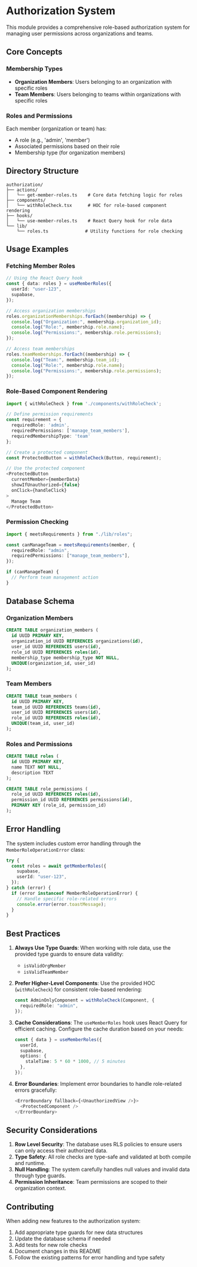 # Authorization System

This module provides a comprehensive role-based authorization system for managing user permissions across organizations and teams.

## Core Concepts

### Membership Types

- **Organization Members**: Users belonging to an organization with specific roles
- **Team Members**: Users belonging to teams within organizations with specific roles

### Roles and Permissions

Each member (organization or team) has:

- A role (e.g., 'admin', 'member')
- Associated permissions based on their role
- Membership type (for organization members)

## Directory Structure

```
authorization/
├── actions/
│   └── get-member-roles.ts    # Core data fetching logic for roles
├── components/
│   └── withRoleCheck.tsx      # HOC for role-based component rendering
├── hooks/
│   └── use-member-roles.ts    # React Query hook for role data
└── lib/
    └── roles.ts              # Utility functions for role checking
```

## Usage Examples

### Fetching Member Roles

```typescript
// Using the React Query hook
const { data: roles } = useMemberRoles({
  userId: "user-123",
  supabase,
});

// Access organization memberships
roles.organizationMemberships.forEach((membership) => {
  console.log("Organization:", membership.organization_id);
  console.log("Role:", membership.role.name);
  console.log("Permissions:", membership.role.permissions);
});

// Access team memberships
roles.teamMemberships.forEach((membership) => {
  console.log("Team:", membership.team_id);
  console.log("Role:", membership.role.name);
  console.log("Permissions:", membership.role.permissions);
});
```

### Role-Based Component Rendering

```typescript
import { withRoleCheck } from './components/withRoleCheck';

// Define permission requirements
const requirement = {
  requiredRole: 'admin',
  requiredPermissions: ['manage_team_members'],
  requiredMembershipType: 'team'
};

// Create a protected component
const ProtectedButton = withRoleCheck(Button, requirement);

// Use the protected component
<ProtectedButton
  currentMember={memberData}
  showIfUnauthorized={false}
  onClick={handleClick}
>
  Manage Team
</ProtectedButton>
```

### Permission Checking

```typescript
import { meetsRequirements } from "./lib/roles";

const canManageTeam = meetsRequirements(member, {
  requiredRole: "admin",
  requiredPermissions: ["manage_team_members"],
});

if (canManageTeam) {
  // Perform team management action
}
```

## Database Schema

### Organization Members

```sql
CREATE TABLE organization_members (
  id UUID PRIMARY KEY,
  organization_id UUID REFERENCES organizations(id),
  user_id UUID REFERENCES users(id),
  role_id UUID REFERENCES roles(id),
  membership_type membership_type NOT NULL,
  UNIQUE(organization_id, user_id)
);
```

### Team Members

```sql
CREATE TABLE team_members (
  id UUID PRIMARY KEY,
  team_id UUID REFERENCES teams(id),
  user_id UUID REFERENCES users(id),
  role_id UUID REFERENCES roles(id),
  UNIQUE(team_id, user_id)
);
```

### Roles and Permissions

```sql
CREATE TABLE roles (
  id UUID PRIMARY KEY,
  name TEXT NOT NULL,
  description TEXT
);

CREATE TABLE role_permissions (
  role_id UUID REFERENCES roles(id),
  permission_id UUID REFERENCES permissions(id),
  PRIMARY KEY (role_id, permission_id)
);
```

## Error Handling

The system includes custom error handling through the `MemberRoleOperationError` class:

```typescript
try {
  const roles = await getMemberRoles({
    supabase,
    userId: "user-123",
  });
} catch (error) {
  if (error instanceof MemberRoleOperationError) {
    // Handle specific role-related errors
    console.error(error.toastMessage);
  }
}
```

## Best Practices

1. **Always Use Type Guards**: When working with role data, use the provided type guards to ensure data validity:

   - `isValidOrgMember`
   - `isValidTeamMember`

2. **Prefer Higher-Level Components**: Use the provided HOC (`withRoleCheck`) for consistent role-based rendering:

   ```typescript
   const AdminOnlyComponent = withRoleCheck(Component, {
     requiredRole: "admin",
   });
   ```

3. **Cache Considerations**: The `useMemberRoles` hook uses React Query for efficient caching. Configure the cache duration based on your needs:

   ```typescript
   const { data } = useMemberRoles({
     userId,
     supabase,
     options: {
       staleTime: 5 * 60 * 1000, // 5 minutes
     },
   });
   ```

4. **Error Boundaries**: Implement error boundaries to handle role-related errors gracefully:
   ```typescript
   <ErrorBoundary fallback={<UnauthorizedView />}>
     <ProtectedComponent />
   </ErrorBoundary>
   ```

## Security Considerations

1. **Row Level Security**: The database uses RLS policies to ensure users can only access their authorized data.
2. **Type Safety**: All role checks are type-safe and validated at both compile and runtime.
3. **Null Handling**: The system carefully handles null values and invalid data through type guards.
4. **Permission Inheritance**: Team permissions are scoped to their organization context.

## Contributing

When adding new features to the authorization system:

1. Add appropriate type guards for new data structures
2. Update the database schema if needed
3. Add tests for new role checks
4. Document changes in this README
5. Follow the existing patterns for error handling and type safety
